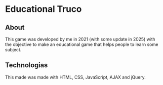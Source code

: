 # Educational Truco

## About
This game was developed by me in 2021 (with some update in 2025) with the objective to make an educational game that helps people to learn some subject.

## Technologias
This made was made with HTML, CSS, JavaScript, AJAX and jQuery.
